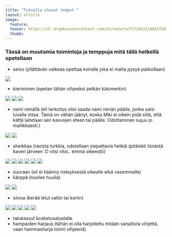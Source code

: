 ```yaml
---
title: "Työnalla olevat temput "
layout: article
image:
  feature:
  teaser: https://dl.dropboxusercontent.com/sh/ea1wtnz7z734o12/AAAfZ1Hipii2wuEd4Tr7JdAla/temput/1/DSC27270-245px.jpg
  thumb:
---
```


### Tässä on muutamia toimintoja ja temppuja mitä tällä hetkellä opetellaan

* seiso (yllättävän vaikeaa opettaa koiralle joka ei malta pysyä paikoillaan)

![](https://dl.dropboxusercontent.com/sh/ea1wtnz7z734o12/AADr7HDUDT_BYer91-Lo95Hra/temput/2/DSC32837-245px.jpg)

* kieriminen (opetan tähän vihjeeksi pelkän käsimerkin)

![](https://dl.dropboxusercontent.com/sh/ea1wtnz7z734o12/AACBVGu3AeNXt6gO5RWMLSHEa/temput/2/DSC08428-245px.jpg)
![](https://dl.dropboxusercontent.com/sh/ea1wtnz7z734o12/AABsX-LsaoLpbfbd-56ndAHya/temput/2/DSC08426-245px.jpg)
![](https://dl.dropboxusercontent.com/sh/ea1wtnz7z734o12/AAC7yYt5QRyP9rJlG9UtP7Oda/temput/2/DSC08424-245px.jpg)

* nami nenällä (eli tarkoitus olisi saada nami nenän päälle, jonka saisi luvalla ottaa. Tämä on vähän jäänyt, koska Miki ei oikein pidä siitä, että kättä laitetaan sen kasvojen eteen tai päälle. Odottaminen sujuu jo mallikkaasti.)

![](https://dl.dropboxusercontent.com/sh/ea1wtnz7z734o12/AAAm03dan5nJ3b23nSyKeeGCa/temput/1/DSC32591-245px.jpg)
![](https://dl.dropboxusercontent.com/sh/ea1wtnz7z734o12/AADC5UyPF6A_bkUIH5FGQXG9a/temput/1/DSC29359-245px.jpg)

* sheikkaa (ravista turkkia, odotellaan siepattavia hetkiä (pitäiskö tönästä kaveri järveen :D vitsi vitsi.. emmä oikeesti))

![](https://dl.dropboxusercontent.com/sh/ea1wtnz7z734o12/AACRCdhHZue8vIoArkTpirrUa/temput/2/IMG26067-245px.jpg)
![](https://dl.dropboxusercontent.com/sh/ea1wtnz7z734o12/AADUdInNPhecSxJxMj3eYUYBa/temput/2/IMG_1432-245px.jpg)
![](https://dl.dropboxusercontent.com/sh/ea1wtnz7z734o12/AABBE9xtJU2SjtAh91tDxkcua/temput/2/IMG22497-245px.jpg)
![](https://dl.dropboxusercontent.com/sh/ea1wtnz7z734o12/AADHdGTIR4SjjzPxS3QtPp7Oa/temput/2/DSC12608-245px.jpg)
![](https://dl.dropboxusercontent.com/sh/ea1wtnz7z734o12/AAC1CQ1NHMw3l76jf8Wu9bLHa/temput/2/IMG24175-245px.jpg)
![](https://dl.dropboxusercontent.com/sh/ea1wtnz7z734o12/AAArRHKImrCZAJkZUvve5OHaa/temput/2/DSC05677-245px.jpg)

* suoraan (eli ei käänny risteyksestä oikealle eikä vasemmalle)
* kärppä (nuolee huulia)

![](https://dl.dropboxusercontent.com/sh/ea1wtnz7z734o12/AACUaB0PB3hbl_VnLdwgJGrVa/temput/1/DSC26703-245px.jpg)
![](https://dl.dropboxusercontent.com/sh/ea1wtnz7z734o12/AABWazN5N-fOxzsR4KcAi943a/temput/1/karppa-245px.jpg)

* siivoa (kerää lelut vatiin tai koriin)

![](https://dl.dropboxusercontent.com/sh/ea1wtnz7z734o12/AACHGJwvQ99r6xW9KElk7kdra/temput/1/DSC41729-245px.jpg)
![](https://dl.dropboxusercontent.com/sh/ea1wtnz7z734o12/AACY3ubMeDsBZKQDgD3vL6nTa/temput/1/DSC41730-245px.jpg)
![](https://dl.dropboxusercontent.com/sh/ea1wtnz7z734o12/AAAHOy252upeUWvtIu2Nxlcua/temput/1/DSC41731-245px.jpg)
![](https://dl.dropboxusercontent.com/sh/ea1wtnz7z734o12/AAAMV6r7XPachx0yzEYy8wEJa/temput/1/DSC41823-245px.jpg)
![](https://dl.dropboxusercontent.com/sh/ea1wtnz7z734o12/AAA_naHPy5jVIyH9fEmT5QDqa/temput/1/DSC41849-245px.jpg)

* takatassut kosketusalustalle
* hampaiden harjaus (tähän ei olla harjoiteltu mitään sanallista vihjettä, vaan hammasharja toimii vihjeenä)
